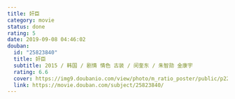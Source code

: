 ```yaml
---
title: 奸臣
category: movie
status: done
rating: 5
date: 2019-09-08 04:46:02
douban:
  id: "25823840"
  title: 奸臣
  subtitle: 2015 / 韩国 / 剧情 情色 古装 / 闵奎东 / 朱智勋 金康宇
  rating: 6.6
  cover: https://img9.doubanio.com/view/photo/m_ratio_poster/public/p2237022344.jpg
  link: https://movie.douban.com/subject/25823840/
---
```


